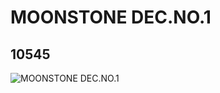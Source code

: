 # MOONSTONE DEC.NO.1
## 10545
![MOONSTONE DEC.NO.1](https://lc-www-live-s.legocdn.com/media/bricks/5/2/6005233.jpg)